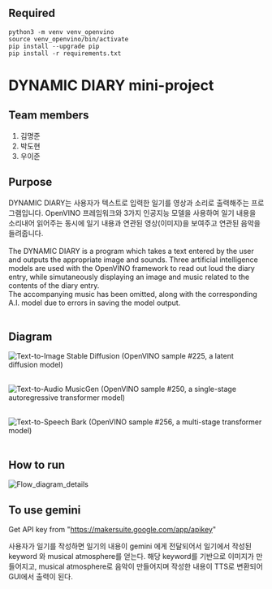 ## Required
```
python3 -m venv venv_openvino
source venv_openvino/bin/activate
pip install --upgrade pip
pip install -r requirements.txt
```

# DYNAMIC DIARY mini-project

## Team members
1. 김명준
2. 박도현
3. 우이준

## Purpose
DYNAMIC DIARY는 사용자가 텍스트로 입력한 일기를 영상과 소리로 출력해주는 프로그램입니다. OpenVINO 프레임워크와 3가지 인공지능 모델을 사용하여 일기 내용을 소리내어 읽어주는 동시에 일기 내용과 연관된 영상(이미지)을 보여주고 연관된 음악을 들려줍니다.<br><br>
The DYNAMIC DIARY is a program which takes a text entered by the user and outputs the appropriate image and sounds. Three artificial intelligence models are used with the OpenVINO framework to read out loud the diary entry, while simutaneously displaying an image and music related to the contents of the diary entry.<br>
The accompanying music has been omitted, along with the corresponding A.I. model due to errors in saving the model output.<br><br>

## Diagram
![Text-to-Image](https://github.com/DohyeonP/Dynamic-Diary/assets/62331929/05edb978-165e-406f-b402-35c52fdbbda0)
Stable Diffusion (OpenVINO sample #225, a latent diffusion model)<br><br>

![Text-to-Audio](https://github.com/DohyeonP/Dynamic-Diary/assets/62331929/f5e40cc5-fa0d-4cd5-9853-a97c844a61b2)
MusicGen (OpenVINO sample #250, a single-stage autoregressive transformer model)<br><br>

![Text-to-Speech](https://github.com/DohyeonP/Dynamic-Diary/assets/62331929/cf554f3e-880e-4468-8b38-0839292d5ced)
Bark (OpenVINO sample #256, a multi-stage transformer model)<br><br>

## How to run
![Flow_diagram_details](https://github.com/DohyeonP/Dynamic-Diary/assets/62331929/40e9fc54-9c1f-43f1-a5b2-9f954cae7ad6)

## To use gemini
Get API key from "https://makersuite.google.com/app/apikey"

사용자가 일기를 작성하면 일기의 내용이 gemini 에게 전달되어서 일기에서 작성된 keyword 와 musical atmosphere를 얻는다.
해당 keyword를 기반으로 이미지가 만들어지고, musical atmosphere로 음악이 만들어지며 작성한 내용이 TTS로 변환되어 GUI에서 출력이 된다.
